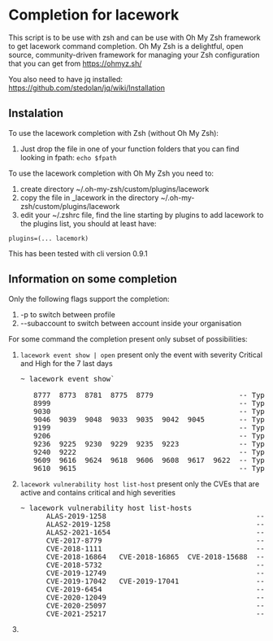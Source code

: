 # Completion for lacework
This script is to be use with zsh and can be use with Oh My Zsh framework to get lacework command completion.
Oh My Zsh is a delightful, open source, community-driven framework for managing your Zsh configuration that you can get from https://ohmyz.sh/

 
You also need to have jq installed: https://github.com/stedolan/jq/wiki/Installation

## Instalation
To use the lacework completion with Zsh (without Oh My Zsh):
  1. Just drop the file in one of your function folders that you can find looking in fpath: `echo $fpath`

To use the lacework completion with Oh My Zsh you need to:
  1. create directory ~/.oh-my-zsh/custom/plugins/lacework
  2. copy the file in _lacework in the directory ~/.oh-my-zsh/custom/plugins/lacework
  3. edit your ~/.zshrc file, find the line starting by plugins to add lacework to the plugins list, you should at least have: 

    plugins=(... lacemork)
 
This has been tested with cli version 0.9.1

## Information on some completion
Only the following flags support the completion:
  1. -p to switch between profile
  2. --subaccount to switch between account inside your organisation

For some command the completion present only subset of possibilities:
  1. `lacework event show | open` present only the event with severity Critical and High for the 7 last days

        <pre>~ lacework event show`
        
        8777  8773  8781  8775  8779                    -- Type: NewViolations, Start time: 2021-07-13T13:00:00Z                                            
        8999                                            -- Type: UserLaunchedNewBinary, Start time: 2021-07-14T09:00:00Z                                    
        9030                                            -- Type: UserLaunchedNewBinary, Start time: 2021-07-14T13:00:00Z                                    
        9046  9039  9048  9033  9035  9042  9045        -- Type: NewViolations, Start time: 2021-07-14T13:00:00Z                                            
        9199                                            -- Type: UserLaunchedNewBinary, Start time: 2021-07-15T12:00:00Z                                    
        9206                                            -- Type: NewExternalServerBadDns, Start time: 2021-07-15T13:00:00Z                                  
        9236  9225  9230  9229  9235  9223              -- Type: NewViolations, Start time: 2021-07-15T13:00:00Z                                            
        9240  9222                                      -- Type: ComplianceChanged, Start time: 2021-07-15T13:00:00Z                                        
        9609  9616  9624  9618  9606  9608  9617  9622  -- Type: NewViolations, Start time: 2021-07-16T13:00:00Z                                            
        9610  9615                                      -- Type: ComplianceChanged, Start time: 2021-07-16T13:00:00Z</pre>

  2. `lacework vulnerability host list-host` present only the CVEs that are active and contains critical and high severities

      <pre>~ lacework vulnerability host list-hosts
           ALAS-2019-1258                                   -- OS: amzn:2018.03; #Host: 1; #Critical: null; #High: 4                                           
           ALAS2-2019-1258                                  -- OS: amzn:2; #Host: 1; #Critical: null; #High: 3                                                 
           ALAS2-2021-1654                                  -- OS: amzn:2, amzn:2; #Host: 6; #Critical: null; #High: 6                                         
           CVE-2017-8779                                    -- OS: rhel:6; #Host: 1; #Critical: null; #High: 3                                                 
           CVE-2018-1111                                    -- OS: centos:7, rhel:6; #Host: 2; #Critical: 8; #High: null                                       
           CVE-2018-16864   CVE-2018-16865  CVE-2018-15688  -- OS: centos:7; #Host: 1; #Critical: null; #High: 3                                               
           CVE-2018-5732                                    -- OS: rhel:6; #Host: 1; #Critical: null; #High: 2                                                 
           CVE-2019-12749                                   -- OS: centos:7, rhel:7; #Host: 3; #Critical: null; #High: 8                                       
           CVE-2019-17042   CVE-2019-17041                  -- OS: debian:10; #Host: 2; #Critical: null; #High: 1                                              
           CVE-2019-6454                                    -- OS: centos:7; #Host: 1; #Critical: null; #High: 6                                               
           CVE-2020-12049                                   -- OS: rhel:7, centos:7; #Host: 3; #Critical: null; #High: 6                                       
           CVE-2020-25097                                   -- OS: rhel:7; #Host: 1; #Critical: null; #High: 4                                                 
           CVE-2021-25217                                   -- OS: rhel:7, rhel:6, centos:7; #Host: 4; #Critical: null; #High: 11</pre>

 3.

